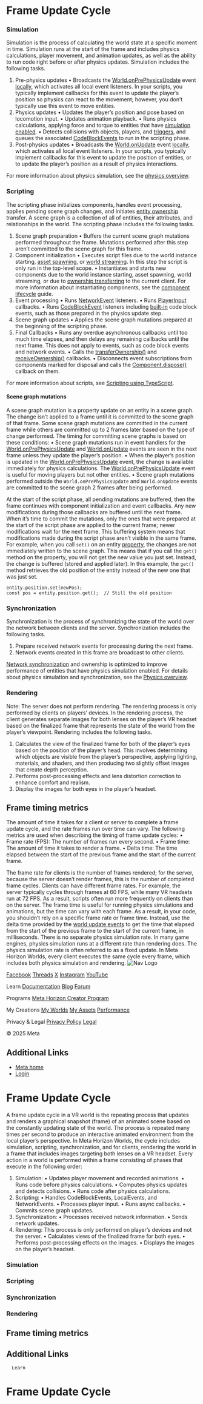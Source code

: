 # Frame Update Cycle

### Simulation

 Simulation is the process of calculating the world state at a specific moment in
time. Simulation runs at the start of the frame and includes physics
calculations, player movement, and animation updates, as well as the ability to run code
right before or after physics updates. Simulation includes the following tasks.
1. Pre-physics updates
  • Broadcasts the [World.onPrePhysicsUpdate](https://developers.meta.com/horizon-worlds/learn/documentation/desktop-editor/reference/2.0.0/core_world#onprephysicsupdate) event [locally](https://developers.meta.com/horizon-worlds/learn/documentation/typescript/local-scripting/getting-started-with-local-scripting), which activates all local event listeners. In your scripts, you typically
implement callbacks for this event to update the player’s position so physics can
react to the movement; however, you don’t typically use this event to move
entities.
2. Physics updates
  • Updates the player’s position and pose based on locomotion input.
  • Updates animation playback.
  • Runs physics calculations, applying force and torque to entities that have [simulation enabled](https://developers.meta.com/horizon-worlds/learn/documentation/desktop-editor/physics#physical-entities).
  • Detects collisions with objects, players, and [triggers](https://developers.meta.com/horizon-worlds/learn/documentation/code-blocks-and-gizmos/use-the-trigger-zone), and queues the associated [CodeBlockEvents](https://developers.meta.com/horizon-worlds/learn/documentation/typescript/events/codeblock-events) to run in the scripting phase.
3. Post-physics updates
  • Broadcasts the [World.onUpdate](https://developers.meta.com/horizon-worlds/learn/documentation/desktop-editor/reference/2.0.0/core_world#onupdate) event [locally](https://developers.meta.com/horizon-worlds/learn/documentation/typescript/local-scripting/getting-started-with-local-scripting), which activates all local event listeners. In your scripts, you typically
implement callbacks for this event to update the position of entities, or to update
the player’s position as a result of physics interactions.

 For more information about physics simulation, see the [physics overview](https://developers.meta.com/horizon-worlds/learn/documentation/desktop-editor/physics).  

### Scripting

 The scripting phase initializes components, handles event processing, applies
pending scene graph changes, and initiates [entity ownership](https://developers.meta.com/horizon-worlds/learn/documentation/typescript/local-scripting/ownership-in-horizon-worlds) transfer. A scene graph is a collection of all of entities, their attributes,
and relationships in the world. The scripting phase includes the following tasks.
1. Scene graph preparation
  • Buffers the current scene graph mutations performed throughout the frame. Mutations performed after this step aren’t
committed to the scene graph for this frame.
2. Component initialization
  • Executes script files due to the world instance starting, [asset spawning](https://developers.meta.com/horizon-worlds/learn/documentation/typescript/asset-spawning/introduction-to-asset-spawning), or [world streaming](https://developers.meta.com/horizon-worlds/learn/documentation/typescript/asset-spawning/world-streaming). In this step the script is only run in the top-level scope.
  • Instantiates and starts new components due to the world instance starting, asset
spawning, world streaming, or due to [ownership transferring](https://developers.meta.com/horizon-worlds/learn/documentation/typescript/local-scripting/ownership-in-horizon-worlds) to the current client. For more information about instantiating components, see
the [component lifecycle](https://developers.meta.com/horizon-worlds/learn/documentation/typescript/typescript-script-lifecycle#typescript-component-lifecycle) guide.
3. Event processing
  • Runs [NetworkEvent](https://developers.meta.com/horizon-worlds/reference/2.0.0/core_networkevent) listeners.
  • Runs [PlayerInput](https://developers.meta.com/horizon-worlds/reference/2.0.0/core_playerinput) callbacks.
  • Runs [CodeBlockEvent](https://developers.meta.com/horizon-worlds/learn/documentation/typescript/events/codeblock-events) listeners including [built-in](https://developers.meta.com/horizon-worlds/reference/2.0.0/core_codeblockevents) code block events, such as those prepared in the physics update step.
4. Scene graph updates
  • Applies the scene graph mutations prepared at the beginning of the scripting
phase.
5. Final Callbacks
  • Runs any overdue asynchronous callbacks until too much time elapses, and then
delays any remaining callbacks until the next frame. This does not apply to
events, such as code block events and network events.
  • Calls the [transferOwnership()](https://developers.meta.com/horizon-worlds/reference/2.0.0/core_component#transferownership) and [receiveOwnership()](https://developers.meta.com/horizon-worlds/reference/2.0.0/core_component#receiveownership) callbacks.
  • Disconnects event subscriptions from components marked for disposal and calls
the [Component.dispose()](https://developers.meta.com/horizon-worlds/reference/2.0.0/core_component#dispose) callback on them.

 For more information about scripts, see [Scripting using TypeScript](https://developers.meta.com/horizon-worlds/learn/documentation/typescript/typescript).  

#### Scene graph mutations

 A scene graph mutation is a property update on an entity in a scene graph. The
change isn’t applied to a frame until it is committed to the scene graph of that
frame. Some scene graph mutations are committed in the current frame while
others are committed up to 2 frames later based on the type of change performed. The timing for committing scene graphs is based on these conditions:
•  Scene graph mutations run in event handlers for the [World.onPrePhysicsUpdate](https://developers.meta.com/horizon-worlds/reference/2.0.0/core_world#onprephysicsupdate) and [World.onUpdate](https://developers.meta.com/horizon-worlds/reference/2.0.0/core_world#onupdate) events are seen in the next frame unless they update the player’s position.
•  When the player’s position is updated in the [World.onPrePhysicsUpdate](https://developers.meta.com/horizon-worlds/reference/2.0.0/core_world#onprephysicsupdate) event, the change is available immediately for physics calculations. The [World.onPrePhysicsUpdate](https://developers.meta.com/horizon-worlds/reference/2.0.0/core_world#onprephysicsupdate) event is useful for moving players but not other entities.
•  Scene graph mutations performed outside the `World.onPrePhysicsUpdate` and `World.onUpdate` events are committed to the scene graph 2 frames after being performed.

 At the start of the script phase, all pending mutations are buffered, then the
frame continues with component initialization and event callbacks. Any new
modifications during those callbacks are buffered until the next frame. When it’s time
to commit the mutations, only the ones that were prepared at the start of the
script phase are applied to the current frame; newer modifications wait for the
next frame. This buffering system means that modifications made during the script
phase aren’t visible in the same frame. For example, when you call `set()` on an entity [property](https://developers.meta.com/horizon-worlds/reference/2.0.0/core_writablehorizonproperty), the changes are not immediately written to the scene graph. This means that if
you call the `get()` method on the property, you will not get the new value you just set. Instead,
the change is buffered (stored and applied later). In this example, the `get()` method retrieves the old position of the entity instead of the new one that was
just set.  
```
entity.position.set(newPos);
const pos = entity.position.get();  // Still the old position
```

### Synchronization

 Synchronization is the process of synchronizing the state of the world over the
network between clients and the server. Synchronization includes the following
tasks.
1.  Prepare received network events for processing during the next frame.
2.  Network events created in this frame are broadcast to other clients.

 [Network synchronization](https://developers.meta.com/horizon-worlds/learn/documentation/desktop-editor/network-model#synchronization) and ownership is optimized to improve performance of entities that have physics
simulation enabled. For details about physics simulation and synchronization,
see the [Physics overview](https://developers.meta.com/horizon-worlds/learn/documentation/desktop-editor/physics#ownership-and-synchronization).  

### Rendering

 Note: The server does not perform rendering. The rendering process is only performed
by clients on players’ devices. In the rendering process, the client generates separate images for both lenses
on the player’s VR headset based on the finalized frame that represents the state
of the world from the player’s viewpoint. Rendering includes the following tasks.
1.  Calculates the view of the finalized frame for both of the player’s eyes based
on the position of the player’s head. This involves determining which objects are
visible from the player’s perspective, applying lighting, materials, and
shaders, and then producing two slightly offset images that create depth perception.
2.  Performs post-processing effects and lens distortion correction to enhance
comfort and realism.
3.  Display the images for both eyes in the player’s headset.

  

## Frame timing metrics

 The amount of time it takes for a client or server to complete a frame update
cycle, and the rate frames run over time can vary. The following metrics are used
when describing the timing of frame update cycles:
•  Frame rate (FPS): The number of frames run every second.
•  Frame time: The amount of time it takes to render a frame.
•  Delta time: The time elapsed between the start of the previous frame and the start of the
current frame.

 The frame rate for clients is the number of frames rendered; for the server,
because the server doesn’t render frames, this is the number of completed frame
cycles. Clients can have different frame rates. For example, the server typically
cycles through frames at 60 FPS, while many VR headsets run at 72 FPS. As a
result, scripts often run more frequently on clients than on the server. The frame time is useful for running physics simulations and animations, but the
time can vary with each frame. As a result, in your code, you shouldn’t rely on
a specific frame rate or frame time. Instead, use the delta time provided by
the [world update events](https://developers.meta.com/horizon-worlds/learn/documentation/typescript/events/world-update-events) to get the time that elapsed from the start of the previous frame to the start
of the current frame, in milliseconds. There is no separate physics simulation rate. In many game engines, physics
simulation runs at a different rate than rendering does. The physics simulation rate
is often referred to as a fixed update. In Meta Horizon Worlds, every client
executes the same cycle every frame, which includes both physics simulation and
rendering.    ![Nav Logo](https://static.xx.fbcdn.net/rsrc.php/yE/r/3SoBlk8EqOQ.svg)


[Facebook](https://www.facebook.com/MetaHorizon/)
[Threads](https://www.threads.com/@metahorizon)
[X](https://x.com/MetaHorizon/)
[Instagram](https://www.instagram.com/metahorizon/)
[YouTube](https://www.youtube.com/@MetaQuestVR)

 Learn
[Documentation](https://developers.meta.com/horizon-worlds/learn/documentation/)
[Blog](https://developers.meta.com/horizon/blog/)
[Forum](https://communityforums.atmeta.com/t5/Creator-Forum/ct-p/Meta_Horizon_Creator_Forums)

 Programs
[Meta Horizon Creator Program](https://developers.meta.com/horizon-worlds/programs/)

 My Creations
[My Worlds](https://horizon.meta.com/creator/worlds_all/?utm_source=horizon_worlds_creator)
[My Assets](https://horizon.meta.com/creator/assets/?utm_source=horizon_worlds_creator)
[Performance](https://horizon.meta.com/creator/performance/traces/?utm_source=horizon_worlds_creator)

 Privacy & Legal
[Privacy Policy](https://www.meta.com/legal/privacy-policy/)
[Legal](https://www.meta.com/legal/supplemental-terms-of-service/)

 © 2025 Meta

## Additional Links
- [Meta home](https://developers.meta.com/horizon-worlds/)
- [Login](https://developers.meta.com/login/?redirect_uri=https%3A%2F%2Fdevelopers.meta.com%2Fhorizon-worlds%2Flearn%2Fdocumentation%2Fdesktop-editor%2Fframes%2F)

# Frame Update Cycle

 A frame update cycle in a VR world is the repeating process that updates and
renders a graphical snapshot (frame) of an animated scene based on the constantly
updating state of the world. The process is repeated many times per second to
produce an interactive animated environment from the local player’s perspective. In
Meta Horizon Worlds, the cycle includes simulation, scripting, synchronization,
and for clients, rendering the world in a frame that includes images targeting
both lenses on a VR headset. Every action in a world is performed within a frame consisting of phases that
execute in the following order:
1. Simulation:
  • Updates player movement and recorded animations.
  • Runs code before physics calculations.
  • Computes physics updates and detects collisions.
  • Runs code after physics calculations.
2. Scripting:
  • Handles CodeBlockEvents, LocalEvents, and NetworkEvents.
  • Processes player input.
  • Runs async callbacks.
  • Commits scene graph updates.
3. Synchronization:
  • Processes received network information.
  • Sends network updates.
4. Rendering: This process is only performed on player’s devices and not the server.
  • Calculates views of the finalized frame for both eyes.
  • Performs post-processing effects on the images.
  • Displays the images on the player’s headset.

  

### Simulation
### Scripting
### Synchronization
### Rendering
## Frame timing metrics
## Additional Links
      Learn
# Frame Update Cycle

